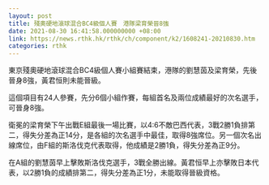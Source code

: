 ```yaml
---
layout: post
title: 殘奧硬地滾球混合BC4級個人賽　港隊梁育榮晉8強
date: 2021-08-30 16:41:58.000000000 +08:00
link: https://news.rthk.hk/rthk/ch/component/k2/1608241-20210830.htm
categories: rthk
---
```


東京殘奧硬地滾球混合BC4級個人賽小組賽結束，港隊的劉慧茵及梁育榮，先後晉身8強，黃君恒則未能晉級。

這個項目有24人參賽，先分6個小組作賽，每組首名及兩位成績最好的次名選手，可晉身8強。

衛冕的梁育榮下午出戰E組最後一場比賽，以4:6不敵巴西代表，3戰2勝1負排第二，得失分差為正14分，是各組的次名選手中最佳，取得8強席位。另一個次名出線席位，由F組的斯洛伐克代表取得，他成績是2勝1負，得失分差為正9分。

在A組的劉慧茵早上擊敗斯洛伐克選手，3戰全勝出線。黃君恒早上亦擊敗日本代表，以2勝1負的成績排第二，得失分差為正1分，未能取得晉級資格。
